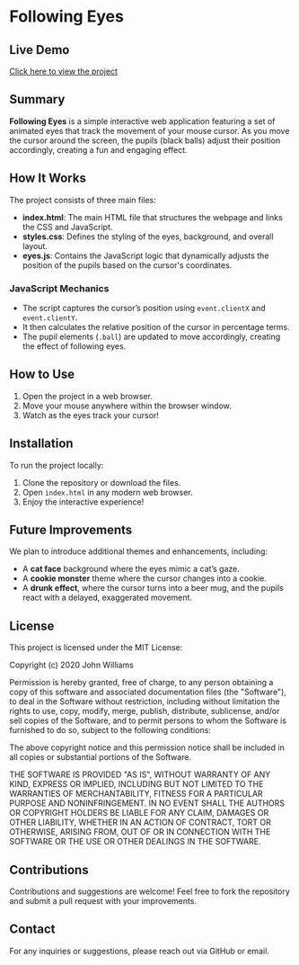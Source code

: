 # Following Eyes

## Live Demo
[Click here to view the project](https://sean-mongey.github.io/eyes/)

## Summary
**Following Eyes** is a simple interactive web application featuring a set of animated eyes that track the movement of your mouse cursor. As you move the cursor around the screen, the pupils (black balls) adjust their position accordingly, creating a fun and engaging effect.

## How It Works
The project consists of three main files:
- **index.html**: The main HTML file that structures the webpage and links the CSS and JavaScript.
- **styles.css**: Defines the styling of the eyes, background, and overall layout.
- **eyes.js**: Contains the JavaScript logic that dynamically adjusts the position of the pupils based on the cursor's coordinates.

### JavaScript Mechanics
- The script captures the cursor’s position using `event.clientX` and `event.clientY`.
- It then calculates the relative position of the cursor in percentage terms.
- The pupil elements (`.ball`) are updated to move accordingly, creating the effect of following eyes.

## How to Use
1. Open the project in a web browser.
2. Move your mouse anywhere within the browser window.
3. Watch as the eyes track your cursor!

## Installation
To run the project locally:
1. Clone the repository or download the files.
2. Open `index.html` in any modern web browser.
3. Enjoy the interactive experience!

## Future Improvements
We plan to introduce additional themes and enhancements, including:
- A **cat face** background where the eyes mimic a cat’s gaze.
- A **cookie monster** theme where the cursor changes into a cookie.
- A **drunk effect**, where the cursor turns into a beer mug, and the pupils react with a delayed, exaggerated movement.

## License
This project is licensed under the MIT License:

Copyright (c) 2020 John Williams

Permission is hereby granted, free of charge, to any person obtaining a copy of this software and associated documentation files (the "Software"), to deal in the Software without restriction, including without limitation the rights to use, copy, modify, merge, publish, distribute, sublicense, and/or sell copies of the Software, and to permit persons to whom the Software is furnished to do so, subject to the following conditions:

The above copyright notice and this permission notice shall be included in all copies or substantial portions of the Software.

THE SOFTWARE IS PROVIDED "AS IS", WITHOUT WARRANTY OF ANY KIND, EXPRESS OR IMPLIED, INCLUDING BUT NOT LIMITED TO THE WARRANTIES OF MERCHANTABILITY, FITNESS FOR A PARTICULAR PURPOSE AND NONINFRINGEMENT. IN NO EVENT SHALL THE AUTHORS OR COPYRIGHT HOLDERS BE LIABLE FOR ANY CLAIM, DAMAGES OR OTHER LIABILITY, WHETHER IN AN ACTION OF CONTRACT, TORT OR OTHERWISE, ARISING FROM, OUT OF OR IN CONNECTION WITH THE SOFTWARE OR THE USE OR OTHER DEALINGS IN THE SOFTWARE.


## Contributions
Contributions and suggestions are welcome! Feel free to fork the repository and submit a pull request with your improvements.

## Contact
For any inquiries or suggestions, please reach out via GitHub or email.

